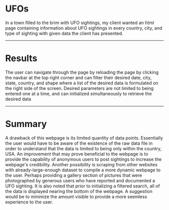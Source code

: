 # UFOs
In a town filled to the brim with UFO sightings, my client wanted an html page containing information about UFO sightings in every country, city, and type of sighting with given data the client has presented. 

---

# Results

The user can navigate through the page by reloading the page by clicking the navbar at the top right corner and can filter their desired date, city, state, country, and shape where a list of the desired data is formulated on the right side of the screen. Desired parameters are not limited to being entered one at a time, and can initialized simultaneously to retrieve the desired data



---

# Summary

A drawback of this webpage is its limited quantity of data points. Essentially the user would have to be aware of the existence of the raw data file in order to understand that the data is limited to being only within the country, USA. An improvement that may prove beneficial to the webpage is to provide the capability of anonymous users to post sightings to increase the webpage's credibility. Another possibility is scraping from other websites with already-large-enough dataset to compile a more dynamic webpage to the user. Perhaps providing a gallery section of pictures that were photographed by generous users who have reported and documented a UFO sighting. It is also noted that prior to initializing a filtered search, all of the data is displayed nearing the bottom of the webpage. A suggestion would be to minimize the amount visible to provide a more seemless experience to the user.
